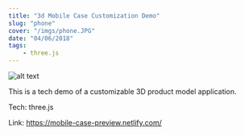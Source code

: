 ```yaml
---
title: "3d Mobile Case Customization Demo"
slug: "phone"
cover: "/imgs/phone.JPG"
date: "04/06/2018"
tags:
    - three.js
---
```

![alt text](/imgs/phone.JPG "phone")

This is a tech demo of a customizable 3D product model application.

Tech: three.js

Link: https://mobile-case-preview.netlify.com/